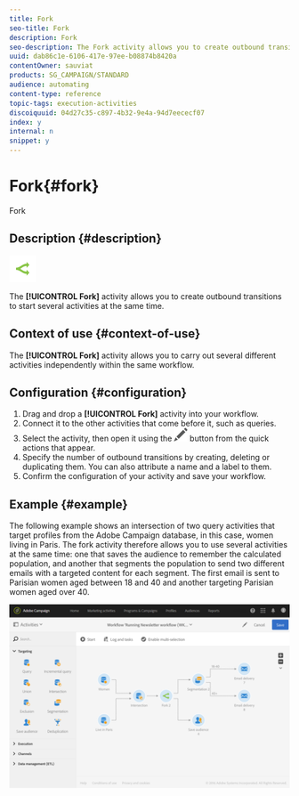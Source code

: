 ```yaml
---
title: Fork
seo-title: Fork
description: Fork
seo-description: The Fork activity allows you to create outbound transitions to start several activities at the same time.
uuid: dab86c1e-6106-417e-97ee-b08874b8420a
contentOwner: sauviat
products: SG_CAMPAIGN/STANDARD
audience: automating
content-type: reference
topic-tags: execution-activities
discoiquuid: 04d27c35-c897-4b32-9e4a-94d7eececf07
index: y
internal: n
snippet: y
---
```


# Fork{#fork}

Fork

## Description {#description}

![](assets/fork.png)

The **[!UICONTROL Fork]** activity allows you to create outbound transitions to start several activities at the same time.

## Context of use {#context-of-use}

The **[!UICONTROL Fork]** activity allows you to carry out several different activities independently within the same workflow.

## Configuration {#configuration}

1. Drag and drop a **[!UICONTROL Fork]** activity into your workflow.
1. Connect it to the other activities that come before it, such as queries.
1. Select the activity, then open it using the ![](assets/edit_darkgrey-24px.png) button from the quick actions that appear.
1. Specify the number of outbound transitions by creating, deleting or duplicating them. You can also attribute a name and a label to them.
1. Confirm the configuration of your activity and save your workflow.

## Example {#example}

The following example shows an intersection of two query activities that target profiles from the Adobe Campaign database, in this case, women living in Paris. The fork activity therefore allows you to use several activities at the same time: one that saves the audience to remember the calculated population, and another that segments the population to send two different emails with a targeted content for each segment. The first email is sent to Parisian women aged between 18 and 40 and another targeting Parisian women aged over 40.

![](assets/wkf_fork_example.png)

